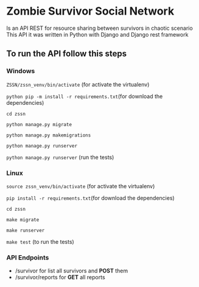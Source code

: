 ﻿ # Zombie Survivor Social Network
  Is an API REST for resource sharing between survivors in chaotic scenario
  This API it was written in Python with Django and Django rest framework
  ## To run the API follow this steps
  ### Windows
  `ZSSN/zssn_venv/bin/activate` (for activate the virtualenv)

  `python pip -m install -r requirements.txt`(for download the dependencies)

  `cd zssn`

  `python manage.py migrate`
  
  `python manage.py makemigrations`

  `python manage.py runserver` 
	
  `python manage.py runserver` (run the tests)

  ### Linux
  `source zssn_venv/bin/activate` (for activate the virtualenv)

  `pip install -r requirements.txt`(for download the dependencies)

  `cd zssn`

  `make migrate`
  
  `make runserver`
  
  `make test` (to run the tests)

### API Endpoints

 - /survivor for list all survivors and **POST** them
 - /survivor/reports for **GET** all reports


   
   
   
   
   
   

   

